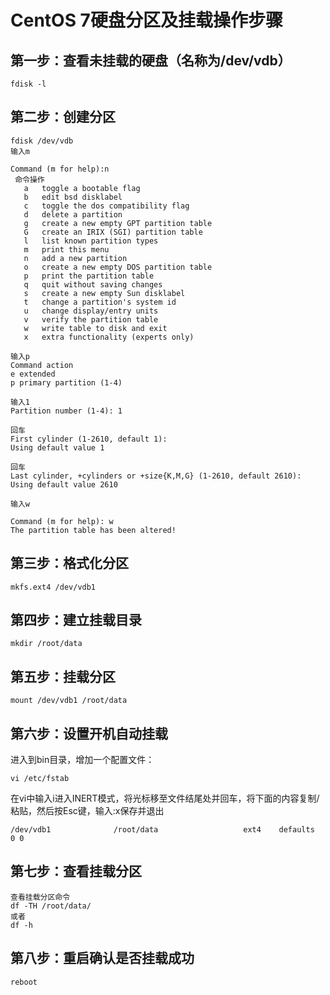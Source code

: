 
# CentOS 7硬盘分区及挂载操作步骤

## 第一步：查看未挂载的硬盘（名称为/dev/vdb）

```
fdisk -l
```

## 第二步：创建分区

```
fdisk /dev/vdb
输入m

Command (m for help):n
 命令操作
   a   toggle a bootable flag
   b   edit bsd disklabel
   c   toggle the dos compatibility flag
   d   delete a partition
   g   create a new empty GPT partition table
   G   create an IRIX (SGI) partition table
   l   list known partition types
   m   print this menu
   n   add a new partition
   o   create a new empty DOS partition table
   p   print the partition table
   q   quit without saving changes
   s   create a new empty Sun disklabel
   t   change a partition's system id
   u   change display/entry units
   v   verify the partition table
   w   write table to disk and exit
   x   extra functionality (experts only)
   
输入p
Command action
e extended
p primary partition (1-4)

输入1
Partition number (1-4): 1

回车
First cylinder (1-2610, default 1): 
Using default value 1

回车
Last cylinder, +cylinders or +size{K,M,G} (1-2610, default 2610): 
Using default value 2610

输入w

Command (m for help): w
The partition table has been altered!

```

## 第三步：格式化分区

```
mkfs.ext4 /dev/vdb1
```

## 第四步：建立挂载目录

```
mkdir /root/data
```

## 第五步：挂载分区

```
mount /dev/vdb1 /root/data
```

## 第六步：设置开机自动挂载

进入到bin目录，增加一个配置文件：

```
vi /etc/fstab
```
在vi中输入i进入INERT模式，将光标移至文件结尾处并回车，将下面的内容复制/粘贴，然后按Esc键，输入:x保存并退出

```
/dev/vdb1              /root/data                   ext4    defaults        0 0
```

## 第七步：查看挂载分区

```
查看挂载分区命令
df -TH /root/data/
或者
df -h
```


## 第八步：重启确认是否挂载成功

```
reboot
```



